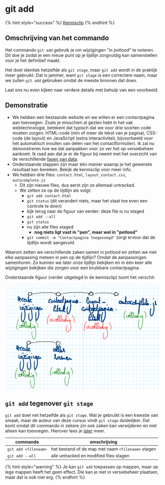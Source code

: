 # git add

{% hint style="success" %}
[Kennisclip](https://ap.cloud.panopto.eu/Panopto/Pages/Viewer.aspx?id=cdfd2107-109b-43d3-b68f-ad9800a304d5)
{% endhint %}

## Omschrijving van het commando

Het commando `git add` gebruik je om wijzigingen "in potlood" te noteren. Dit doe je zodat je een nieuw punt op je tijdlijn zorgvuldig kan samenstellen voor je het definitief maakt.

Het doet identiek hetzelfde als `git stage`, maar `git add` wordt in de praktijk meer gebruikt. Dat is jammer, want `git stage` is een correctere naam, maar we zullen `git add` gebruiken omdat de meeste bronnen dat doen.

Laat ons nu even kijken naar verdere details met behulp van een voorbeeld.

## Demonstratie

* We hebben een bestaande website en we willen er een contactpagina aan toevoegen. Zoals je misschien al gezien hebt in het vak webtechnologie, betekent dat typisch dat we voor drie soorten code moeten zorgen: HTML-code (min of meer de tekst van je pagina), CSS-code (de layout) en JavaScript (extra interactiviteit, bijvoorbeeld voor het automatisch invullen van delen van het contactformulier). Ik zal nu demonstreren hoe we dat aanpakken voor zo ver het op versiebeheer aankomt. Ik raad aan dat je er de figuur bij neemt met het overzicht van de verschillende [fasen van data](basisbegrippen.md#overzichtsfiguur-opnieuw-opnemen-en-zeggen-hoe-elk-stukje-zich-verhoudt-tot-de-tijdlijn).
* Onderstaande stappen zijn maar één manier waarop je het gewenste resultaat kan bereiken. Bekijk de kennisclip voor meer info.
* We hebben drie files: `contact.html`, `layout_contact.css`, `autocomplete.js`
  * Dit zijn nieuwe files, dus eerst zijn ze allemaal untracked.
  * We zetten ze op de tijdlijn als volgt:
    * `git add contact.html`
    * `git status` (dit verandert niets, maar het staat toe even een controle te doen)
    * kijk terug naar de figuur van eerder: deze file is nu staged
    * `git add --all`
    * `git status`
    * nu zijn alle files staged
      * **nog niets ligt vast in "pen", maar wel in "potlood"**
    * `git commit -m "Contactpagina toegevoegd"` zorgt ervoor dat de tijdlijn wordt aangevuld.

Waarom zetten we verschillende zaken samen in potlood en zetten we niet elke aanpassing meteen in pen op de tijdlijn? Omdat de aanpassingen samenhoren. Zo kunnen we later onze tijdlijn bekijken en in één keer alle wijzigingen bekijken die zorgen voor een bruikbare contactpagina.

Onderstaande figuur (verder uitgelegd in de kennisclip) toont het verschil:

![Als we aanpassingen niet samen zetten, bevat onze tijdlijn punten met half afgewerkte code. Door alles samen te zetten, voorzien we meer orde.](../.gitbook/assets/tekening-tijdlijn-voorbeeld-git-add.png)

## `git add` tegenover `git stage`

`git add` doet net hetzelfde als `git stage`. Wat je gebruikt is een kwestie van smaak, maar de auteur van deze cursus vindt `git stage` duidelijker. Dat komt omdat dit commando in zekere zin ook zaken kan verwijderen en niet alleen kan toevoegen. Hierover lees je [later](git-rm.md) meer.

| commando             | omschrijving                                       |
| -------------------- | -------------------------------------------------- |
| `git add <filenaam>` | het bestand of de map met naam `<filenaam>` stagen |
| `git add --all`      | alle untracked en modified files stagen            |

{% hint style="warning" %}
Je kan `git add` toepassen op mappen, maar op lege mappen heeft het geen effect. Die kan je niet in versiebeheer plaatsen, maar dat is ook niet erg.
{% endhint %}
